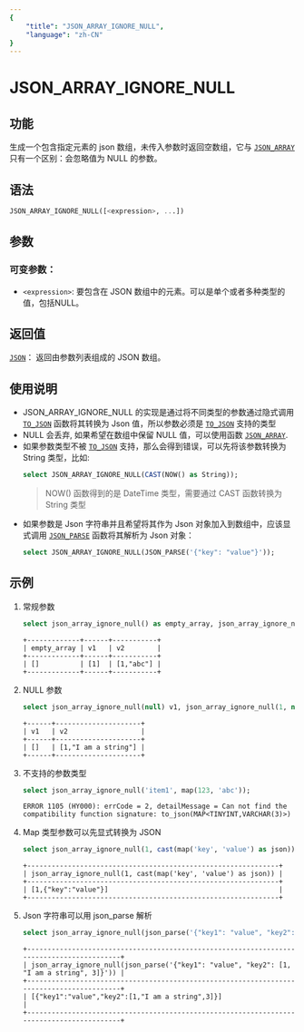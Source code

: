 ```yaml
---
{
    "title": "JSON_ARRAY_IGNORE_NULL",
    "language": "zh-CN"
}
---
```


# JSON_ARRAY_IGNORE_NULL
## 功能
生成一个包含指定元素的 json 数组，未传入参数时返回空数组，它与 [`JSON_ARRAY`](./json-array.md) 只有一个区别：会忽略值为 NULL 的参数。
## 语法
```sql
JSON_ARRAY_IGNORE_NULL([<expression>, ...]) 
```
## 参数
### 可变参数：
- `<expression>`: 要包含在 JSON 数组中的元素。可以是单个或者多种类型的值，包括NULL。
## 返回值
[`JSON`](../../../basic-element/sql-data-types/semi-structured/JSON.md)： 返回由参数列表组成的 JSON 数组。

## 使用说明
- JSON_ARRAY_IGNORE_NULL 的实现是通过将不同类型的参数通过隐式调用 [`TO_JSON`](./to-json.md) 函数将其转换为 Json 值，所以参数必须是 [`TO_JSON`](./to-json.md) 支持的类型
- NULL 会丢弃, 如果希望在数组中保留 NULL 值，可以使用函数 [`JSON_ARRAY`](./json-array.md).
- 如果参数类型不被 [`TO_JSON`](./to-json.md) 支持，那么会得到错误，可以先将该参数转换为 String 类型，比如:
    ```sql
    select JSON_ARRAY_IGNORE_NULL(CAST(NOW() as String));
    ```
    > NOW() 函数得到的是 DateTime 类型，需要通过 CAST 函数转换为 String 类型
- 如果参数是 Json 字符串并且希望将其作为 Json 对象加入到数组中，应该显式调用 [`JSON_PARSE`](./json-parse.md) 函数将其解析为 Json 对象：
  ```sql
  select JSON_ARRAY_IGNORE_NULL(JSON_PARSE('{"key": "value"}'));
  ```

## 示例
1. 常规参数
    ```sql
    select json_array_ignore_null() as empty_array, json_array_ignore_null(1) v1, json_array_ignore_null(1, 'abc') v2;
    ```
    ```
    +-------------+------+-----------+
    | empty_array | v1   | v2        |
    +-------------+------+-----------+
    | []          | [1]  | [1,"abc"] |
    +-------------+------+-----------+
    ```
2. NULL 参数
    ```sql
    select json_array_ignore_null(null) v1, json_array_ignore_null(1, null, 'I am a string') v2;
    ```
    ```
    +------+---------------------+
    | v1   | v2                  |
    +------+---------------------+
    | []   | [1,"I am a string"] |
    +------+---------------------+
    ```
3. 不支持的参数类型
    ```sql
    select json_array_ignore_null('item1', map(123, 'abc'));
    ```
    ```
    ERROR 1105 (HY000): errCode = 2, detailMessage = Can not find the compatibility function signature: to_json(MAP<TINYINT,VARCHAR(3)>)
    ```
4. Map 类型参数可以先显式转换为 JSON

    ```sql
    select json_array_ignore_null(1, cast(map('key', 'value') as json));
    ```
    ```
    +--------------------------------------------------------------+
    | json_array_ignore_null(1, cast(map('key', 'value') as json)) |
    +--------------------------------------------------------------+
    | [1,{"key":"value"}]                                          |
    +--------------------------------------------------------------+
    ```
5. Json 字符串可以用 json_parse 解析
    ```sql
    select json_array_ignore_null(json_parse('{"key1": "value", "key2": [1, "I am a string", 3]}'));
    ```
    ```
    +------------------------------------------------------------------------------------------+
    | json_array_ignore_null(json_parse('{"key1": "value", "key2": [1, "I am a string", 3]}')) |
    +------------------------------------------------------------------------------------------+
    | [{"key1":"value","key2":[1,"I am a string",3]}]                                          |
    +------------------------------------------------------------------------------------------+
    ```